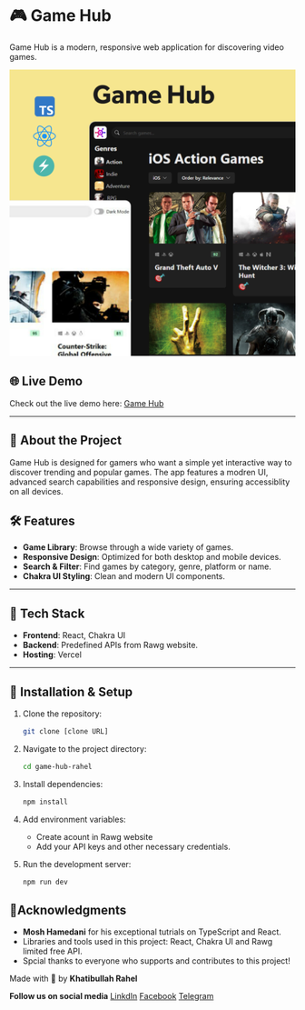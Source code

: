 # 🎮 Game Hub

Game Hub is a modern, responsive web application for discovering video games.

![📷Screenshot](./public/screenshot.jpg)

## 🌐 Live Demo

Check out the live demo here: [Game Hub](https://game-hub-rahel-lchsei6ch-rahels-projects-01e97b83.vercel.app/)

---

## 🧐 About the Project

Game Hub is designed for gamers who want a simple yet interactive way to discover trending and popular games.
The app features a modren UI, advanced search capabilities and responsive design, ensuring accessiblity on all devices.

## 🛠️ Features

- **Game Library**: Browse through a wide variety of games.
- **Responsive Design**: Optimized for both desktop and mobile devices.
- **Search & Filter**: Find games by category, genre, platform or name.
- **Chakra UI Styling**: Clean and modern UI components.

---

## 🚀 Tech Stack

- **Frontend**: React, Chakra UI
- **Backend**: Predefined APIs from Rawg website.
- **Hosting**: Vercel

---

## 🚧 Installation & Setup

1. Clone the repository:

   ```bash
   git clone [clone URL]

   ```

2. Navigate to the project directory:

   ```bash
   cd game-hub-rahel

   ```

3. Install dependencies:

   ```bash
   npm install

   ```

4. Add environment variables:

   - Create acount in Rawg website
   - Add your API keys and other necessary credentials.

5. Run the development server:
   ```bash
   npm run dev
   ```

## 👐Acknowledgments

- **Mosh Hamedani** for his exceptional tutrials on TypeScript and React.
- Libraries and tools used in this project: React, Chakra UI and Rawg limited free API.
- Spcial thanks to everyone who supports and contributes to this project!

Made with 💜 by **Khatibullah Rahel**

**Follow us on social media**
[LinkdIn](https://www.linkedin.com/in/khatibullah-rahel-a93a74281/)
[Facebook](https://www.facebook.com/khatibullah.asaad.7)
[Telegram](https://t.me/rahel_023)
